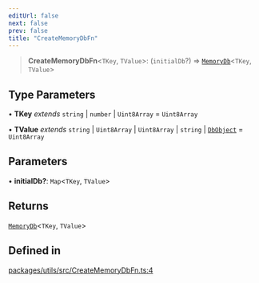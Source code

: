 ```yaml
---
editUrl: false
next: false
prev: false
title: "CreateMemoryDbFn"
---
```


> **CreateMemoryDbFn**\<`TKey`, `TValue`\>: (`initialDb`?) => [`MemoryDb`](/reference/tevm/utils/type-aliases/memorydb/)\<`TKey`, `TValue`\>

## Type Parameters

• **TKey** *extends* `string` \| `number` \| `Uint8Array` = `Uint8Array`

• **TValue** *extends* `string` \| `Uint8Array` \| `Uint8Array` \| `string` \| [`DbObject`](/reference/tevm/utils/type-aliases/dbobject/) = `Uint8Array`

## Parameters

• **initialDb?**: `Map`\<`TKey`, `TValue`\>

## Returns

[`MemoryDb`](/reference/tevm/utils/type-aliases/memorydb/)\<`TKey`, `TValue`\>

## Defined in

[packages/utils/src/CreateMemoryDbFn.ts:4](https://github.com/qbzzt/tevm-monorepo/blob/main/packages/utils/src/CreateMemoryDbFn.ts#L4)
